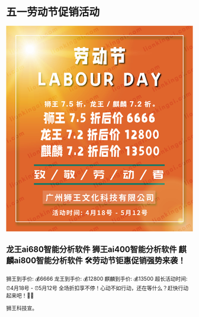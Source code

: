 # 五一劳动节促销活动

![龙王ai680智能分析软件 狮王ai400智能分析软件 麒麟ai800智能分析软件，2022年51劳动节钜惠促销强势来袭！](https://raw.githubusercontent.com/lionkingwin/51-promotion/main/202251promotion.jpg)

## 龙王ai680智能分析软件 狮王ai400智能分析软件 麒麟ai800智能分析软件 🛠劳动节钜惠促销强势来袭！
狮王到手价: 💰6666
龙王到手价: 💰12800
麒麟到手价: 💰13500
超长活动时间: 
⏰4月18号 - ⏰5月12号
全场折扣享不停！心动不如行动，还在等什么？赶快行动起来吧！🥳🥳

狮王科技宣。
